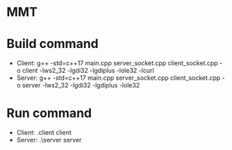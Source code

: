 # MMT 

# Build command
- Client: g++ -std=c++17 main.cpp server_socket.cpp client_socket.cpp -o client -lws2_32 -lgdi32 -lgdiplus -lole32 -lcurl
- Server: g++ -std=c++17 main.cpp server_socket.cpp client_socket.cpp -o server -lws2_32 -lgdi32 -lgdiplus -lole32
# Run command
- Client: \.client client
- Server: .\server server
